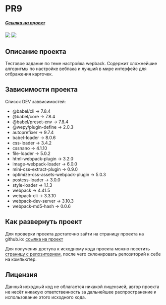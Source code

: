 # PR9

##### [Ссылка на проект](https://desertoraposa.github.io) 

![](https://badgen.net/badge/Version/0.1.0/green)
![](https://badgen.net/badge/license/MIT/blue)

## Описание проекта

Тестовое задание по теме настройка wepback.
Содержит сложнейшие алгоритмы по настройке вебпака и лучший в мире интерфейс для отбражения карточек.

## Зависимости проекта

Список DEV заввисимостей: 

- @babel/cli -> 7.8.4
- @babel/core -> 7.8.4
- @babel/preset-env -> 7.8.4
- @wepy/plugin-define -> 2.0.3
- autoprefixer -> 9.7.4
- babel-loader -> 8.0.6
- css-loader -> 3.4.2
- cssnano -> 4.1.10
- file-loader -> 5.0.2
- html-webpack-plugin -> 3.2.0
- image-webpack-loader -> 6.0.0
- mini-css-extract-plugin -> 0.9.0
- optimize-css-assets-webpack-plugin -> 5.0.3
- postcss-loader -> 3.0.0
- style-loader -> 1.1.3
- webpack -> 4.41.5
- webpack-cli -> 3.3.10
- webpack-dev-server -> 3.10.3
- webpack-md5-hash -> 0.0.6

## Как развернуть проект

Для проверки проекта достаточно зайти на страницу проекта на github.io: [ссылка на проект](https://desertoraposa.github.io) 

Для получения доступа к исходному кода проекта можно посетить [страницу с репозиторием](https://github.com/DesertoRaposa/desertoraposa.github.io), после чего склонировать репозиторий к себе на компьютер.

## Лицензия

Данный исходный код не облагается никакой лицензией, автор проекта не несёт никакую ответственность за дальнейшее распространение и использование этого исходного кода.
